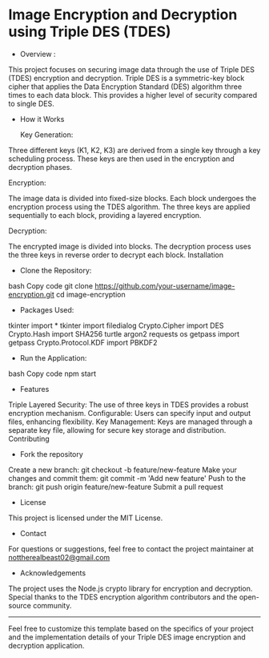 # Image Encryption and Decryption using Triple DES (TDES)

* Overview :

This project focuses on securing image data through the use of Triple DES (TDES) encryption and decryption. Triple DES is a symmetric-key block cipher that applies the Data Encryption Standard (DES) algorithm three times to each data block. This provides a higher level of security compared to single DES.

* How it Works

  Key Generation:

Three different keys (K1, K2, K3) are derived from a single key through a key scheduling process.
These keys are then used in the encryption and decryption phases.

Encryption:

The image data is divided into fixed-size blocks.
Each block undergoes the encryption process using the TDES algorithm.
The three keys are applied sequentially to each block, providing a layered encryption.

Decryption:

The encrypted image is divided into blocks.
The decryption process uses the three keys in reverse order to decrypt each block.
Installation

* Clone the Repository:

bash
Copy code
git clone https://github.com/your-username/image-encryption.git
cd image-encryption

* Packages Used:

 tkinter import *
 tkinter import filedialog
 Crypto.Cipher import DES
 Crypto.Hash import SHA256
 turtle
 argon2
 requests
 os
 getpass import getpass
 Crypto.Protocol.KDF import PBKDF2

* Run the Application:

bash
Copy code
npm start

* Features

Triple Layered Security: The use of three keys in TDES provides a robust encryption mechanism.
Configurable: Users can specify input and output files, enhancing flexibility.
Key Management: Keys are managed through a separate key file, allowing for secure key storage and distribution.
Contributing

* Fork the repository

Create a new branch: git checkout -b feature/new-feature
Make your changes and commit them: git commit -m 'Add new feature'
Push to the branch: git push origin feature/new-feature
Submit a pull request

* License
  
This project is licensed under the MIT License.

* Contact

For questions or suggestions, feel free to contact the project maintainer at nottherealbeast02@gmail.com

* Acknowledgements

The project uses the Node.js crypto library for encryption and decryption.
Special thanks to the TDES encryption algorithm contributors and the open-source community.

--------------------------------------------------------------------------------------------------------------------------------------

Feel free to customize this template based on the specifics of your project and the implementation details of your Triple DES image encryption and decryption application.
